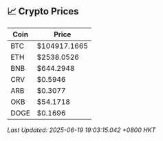 ## 📈 Crypto Prices

| Coin | Price |
| ---- | ----- |
| BTC | $104917.1665 |
| ETH | $2538.0526 |
| BNB | $644.2948 |
| CRV | $0.5946 |
| ARB | $0.3077 |
| OKB | $54.1718 |
| DOGE | $0.1696 |

_Last Updated: 2025-06-19 19:03:15.042 +0800 HKT_